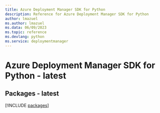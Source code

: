```yaml
---
title: Azure Deployment Manager SDK for Python
description: Reference for Azure Deployment Manager SDK for Python
author: lmazuel
ms.author: lmazuel
ms.data: 06/09/2023
ms.topic: reference
ms.devlang: python
ms.service: deploymentmanager
---
```

# Azure Deployment Manager SDK for Python - latest
## Packages - latest
[!INCLUDE [packages](deployment-manager-index.md)]